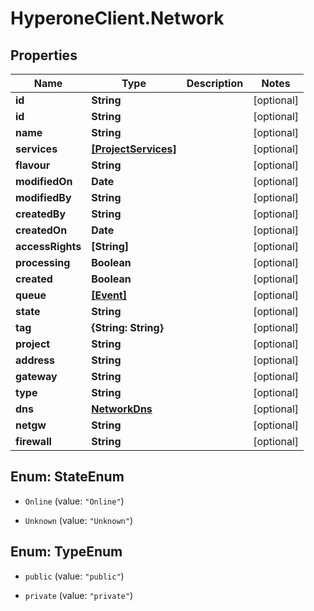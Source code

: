 # HyperoneClient.Network

## Properties

Name | Type | Description | Notes
------------ | ------------- | ------------- | -------------
**id** | **String** |  | [optional] 
**id** | **String** |  | [optional] 
**name** | **String** |  | [optional] 
**services** | [**[ProjectServices]**](ProjectServices.md) |  | [optional] 
**flavour** | **String** |  | [optional] 
**modifiedOn** | **Date** |  | [optional] 
**modifiedBy** | **String** |  | [optional] 
**createdBy** | **String** |  | [optional] 
**createdOn** | **Date** |  | [optional] 
**accessRights** | **[String]** |  | [optional] 
**processing** | **Boolean** |  | [optional] 
**created** | **Boolean** |  | [optional] 
**queue** | [**[Event]**](Event.md) |  | [optional] 
**state** | **String** |  | [optional] 
**tag** | **{String: String}** |  | [optional] 
**project** | **String** |  | [optional] 
**address** | **String** |  | [optional] 
**gateway** | **String** |  | [optional] 
**type** | **String** |  | [optional] 
**dns** | [**NetworkDns**](NetworkDns.md) |  | [optional] 
**netgw** | **String** |  | [optional] 
**firewall** | **String** |  | [optional] 



## Enum: StateEnum


* `Online` (value: `"Online"`)

* `Unknown` (value: `"Unknown"`)





## Enum: TypeEnum


* `public` (value: `"public"`)

* `private` (value: `"private"`)




